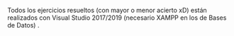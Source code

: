 
Todos los ejercicios resueltos (con mayor o menor acierto xD) están realizados con Visual Studio 2017/2019 (necesario XAMPP en los de Bases de Datos) .
